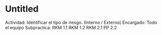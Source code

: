 # Untitled

Actividad: Identificar el tipo de riesgo. (Interno / Externo)
Encargado: Todo el equipo
Subpractica: RKM 1.1
RKM 1.2
RKM 2.1
PP 2.2